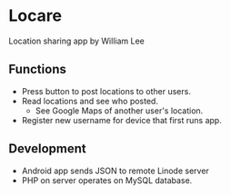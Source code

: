# Locare
Location sharing app by William Lee
## Functions
* Press button to post locations to other users.
* Read locations and see who posted.
  * See Google Maps of another user's location.
* Register new username for device that first runs app.

## Development
* Android app sends JSON to remote Linode server
* PHP on server operates on MySQL database.
